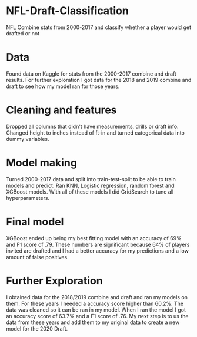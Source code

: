 # NFL-Draft-Classification
NFL Combine stats from 2000-2017 and classify whether a player would get drafted or not

# Data
Found data on Kaggle for stats from the 2000-2017 combine and draft results. For further exploration I got data for the 2018 and 2019 combine and draft to see how my model ran for those years.

# Cleaning and features
Dropped all columns that didn't have measurements, drills or draft info. Changed height to inches instead of ft-in and turned categorical data into dummy variables. 

# Model making
Turned 2000-2017 data and split into train-test-split to be able to train models and predict. Ran KNN, Logistic regression, random forest and XGBoost models. With all of these models I did GridSearch to tune all hyperparameters.

# Final model
XGBoost ended up being my best fitting model with an accuracy of 69% and F1 score of .79. These numbers are significant because 64% of players invited are drafted and I had a better accuracy for my predictions and a low amount of false positives. 

# Further Exploration
I obtained data for the 2018/2019 combine and draft and ran my models on them. For these years I needed a accuracy score higher than 60.2%. The data was cleaned so it can be ran in my model. When I ran the model I got an accuracy score of 63.7% and a F1 score of .76. My next step is to us the data from these years and add them to my original data to create a new model for the 2020 Draft.
